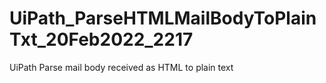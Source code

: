 # UiPath_ParseHTMLMailBodyToPlainTxt_20Feb2022_2217
UiPath Parse mail body received as HTML to plain text
